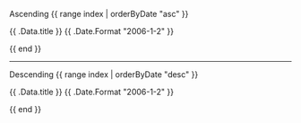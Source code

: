 Ascending
{{ range index | orderByDate "asc" }}
<p>{{ .Data.title }} {{ .Date.Format "2006-1-2" }}</p>
{{ end }}

---

Descending
{{ range index | orderByDate "desc" }}
<p>{{ .Data.title }} {{ .Date.Format "2006-1-2" }}</p>
{{ end }}
